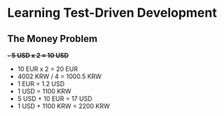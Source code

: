 # Learning Test-Driven Development

## The Money Problem
~~**- 5 USD x 2 = 10 USD**~~
- 10 EUR x 2 = 20 EUR
- 4002 KRW / 4 = 1000.5 KRW
- 1 EUR = 1.2 USD
- 1 USD = 1100 KRW
- 5 USD + 10 EUR = 17 USD
- 1 USD + 1100 KRW = 2200 KRW